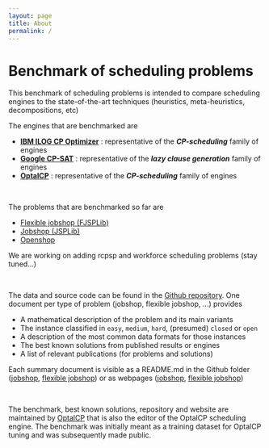 ```yaml
---
layout: page
title: About
permalink: /
---
```


# Benchmark of scheduling problems

This benchmark of scheduling problems is intended to compare scheduling engines to the state-of-the-art techniques (heuristics, meta-heuristics, decompositions, etc)

The engines that are benchmarked are
- [**IBM ILOG CP Optimizer**](https://www.ibm.com/products/ilog-cplex-optimization-studio/cplex-cp-optimizer) : representative of the ***CP-scheduling*** family of engines
- [**Google CP-SAT**](https://developers.google.com/optimization) : representative of the ***lazy clause generation*** family of engines
- [**OptalCP**](https://optalcp.com) : representative of the ***CP-scheduling*** family of engines

<br/>

The problems that are benchmarked so far are
- [Flexible jobshop (FJSPLib)](https://github.com/ScheduleOpt/benchmarks/tree/main/flexible%20jobshop)
- [Jobshop (JSPLib)](https://github.com/ScheduleOpt/benchmarks/tree/main/jobshop)
- [Openshop](https://github.com/ScheduleOpt/benchmarks/tree/main/openshop)

We are working on adding rcpsp and workforce scheduling problems (stay tuned...)

<br/>

The data and source code can be found in the [Github repository](https://github.com/ScheduleOpt/benchmarks). One document per type of problem (jobshop, flexible jobshop, ...) provides
- A mathematical description of the problem and its main variants
- The instance classified in `easy`, `medium`, `hard`, (presumed) `closed` or `open`
- A description of the most common data formats for those instances
- The best known solutions from published results or engines 
- A list of relevant publications (for problems and solutions)

Each summary document is visible as a README.md in the Github folder ([jobshop](https://github.com/ScheduleOpt/benchmarks/tree/main/jobshop), [flexible jobshop](https://github.com/ScheduleOpt/benchmarks/tree/main/flexible%20jobshop)) or as webpages ([jobshop](https://scheduleopt.github.io/benchmarks/jsplib), [flexible jobshop](https://scheduleopt.github.io/benchmarks/fjsplib))

<br/>

The benchmark, best known solutions, repository and website are maintained by [OptalCP](https://optalcp.org) that is also the editor of the OptalCP scheduling engine. The benchmark was initially meant as a training dataset for OptalCP tuning and was subsequently made public.
